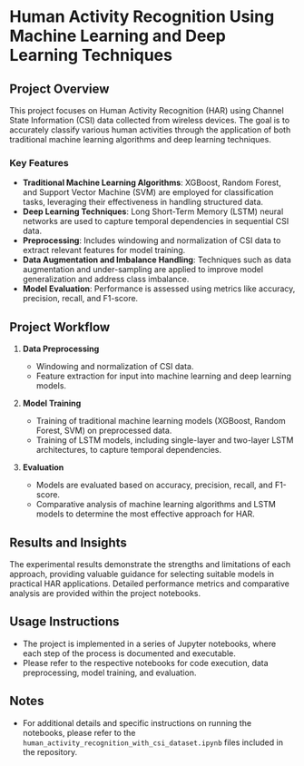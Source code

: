 # Human Activity Recognition Using Machine Learning and Deep Learning Techniques

## Project Overview

This project focuses on Human Activity Recognition (HAR) using Channel State Information (CSI) data collected from wireless devices. The goal is to accurately classify various human activities through the application of both traditional machine learning algorithms and deep learning techniques.

### Key Features

- **Traditional Machine Learning Algorithms**: XGBoost, Random Forest, and Support Vector Machine (SVM) are employed for classification tasks, leveraging their effectiveness in handling structured data.
- **Deep Learning Techniques**: Long Short-Term Memory (LSTM) neural networks are used to capture temporal dependencies in sequential CSI data.
- **Preprocessing**: Includes windowing and normalization of CSI data to extract relevant features for model training.
- **Data Augmentation and Imbalance Handling**: Techniques such as data augmentation and under-sampling are applied to improve model generalization and address class imbalance.
- **Model Evaluation**: Performance is assessed using metrics like accuracy, precision, recall, and F1-score.

## Project Workflow

1. **Data Preprocessing**
   - Windowing and normalization of CSI data.
   - Feature extraction for input into machine learning and deep learning models.

2. **Model Training**
   - Training of traditional machine learning models (XGBoost, Random Forest, SVM) on preprocessed data.
   - Training of LSTM models, including single-layer and two-layer LSTM architectures, to capture temporal dependencies.

3. **Evaluation**
   - Models are evaluated based on accuracy, precision, recall, and F1-score.
   - Comparative analysis of machine learning algorithms and LSTM models to determine the most effective approach for HAR.

## Results and Insights

The experimental results demonstrate the strengths and limitations of each approach, providing valuable guidance for selecting suitable models in practical HAR applications. Detailed performance metrics and comparative analysis are provided within the project notebooks.

## Usage Instructions

- The project is implemented in a series of Jupyter notebooks, where each step of the process is documented and executable.
- Please refer to the respective notebooks for code execution, data preprocessing, model training, and evaluation.

## Notes

- For additional details and specific instructions on running the notebooks, please refer to the `human_activity_recognition_with_csi_dataset.ipynb` files included in the repository.


